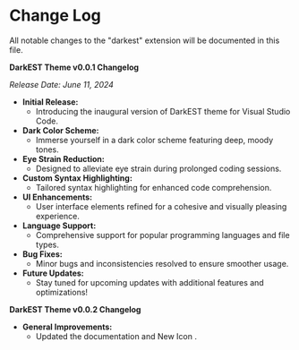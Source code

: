 # Change Log

All notable changes to the "darkest" extension will be documented in this file.

**DarkEST Theme v0.0.1 Changelog**

*Release Date: June 11, 2024*

- **Initial Release:**
  - Introducing the inaugural version of DarkEST theme for Visual Studio Code.
- **Dark Color Scheme:**
  - Immerse yourself in a dark color scheme featuring deep, moody tones.
- **Eye Strain Reduction:**
  - Designed to alleviate eye strain during prolonged coding sessions.
- **Custom Syntax Highlighting:**
  - Tailored syntax highlighting for enhanced code comprehension.
- **UI Enhancements:**
  - User interface elements refined for a cohesive and visually pleasing experience.
- **Language Support:**
  - Comprehensive support for popular programming languages and file types.
- **Bug Fixes:**
  - Minor bugs and inconsistencies resolved to ensure smoother usage.
- **Future Updates:**
  - Stay tuned for upcoming updates with additional features and optimizations!

**DarkEST Theme v0.0.2 Changelog**
- **General Improvements:**
  - Updated the documentation and New Icon .